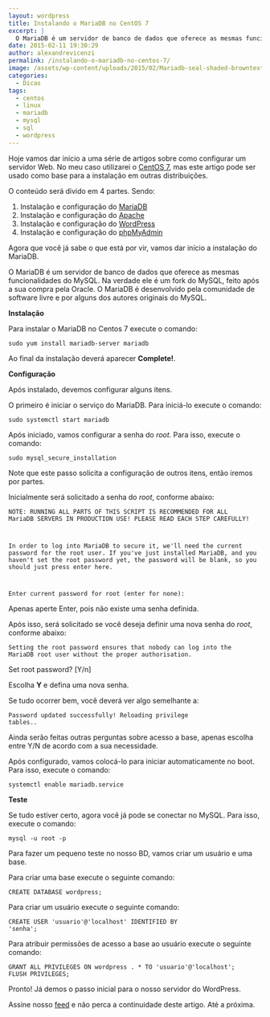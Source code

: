 ```yaml
---
layout: wordpress
title: Instalando o MariaDB no CentOS 7
excerpt: |
  O MariaDB é um servidor de banco de dados que oferece as mesmas funcionalidades do MySQL. Na verdade ele é um fork do MySQL, feito após a sua compra pela Oracle. O MariaDB é desenvolvido pela comunidade de software livre e por alguns dos autores originais do MySQL.
date: 2015-02-11 19:30:29
author: alexandrevicenzi
permalink: /instalando-o-mariadb-no-centos-7/
image: /assets/wp-content/uploads/2015/02/Mariadb-seal-shaded-browntext.png
categories:
  - Dicas
tags:
  - centos
  - linux
  - mariadb
  - mysql
  - sql
  - wordpress
---
```


Hoje vamos dar início a uma série de artigos sobre como configurar um servidor Web. No meu caso utilizarei o <a title="CentOS" href="http://www.centos.org/" target="_blank">CentOS 7</a>, mas este artigo pode ser usado como base para a instalação em outras distribuições.

O conteúdo será divido em 4 partes. Sendo:
<ol>
	<li>Instalação e configuração do <a href="https://mariadb.org/pt-br/" target="_blank">MariaDB</a></li>
	<li>Instalação e configuração do <a href="http://www.apache.org/" target="_blank">Apache</a></li>
	<li>Instalação e configuração do <a href="https://br.wordpress.org/" target="_blank">WordPress</a></li>
	<li>Instalação e configuração do <a href="http://www.phpmyadmin.net/home_page/index.php" target="_blank">phpMyAdmin</a></li>
</ol>
Agora que você já sabe o que está por vir, vamos dar início a instalação do MariaDB.

O MariaDB é um servidor de banco de dados que oferece as mesmas funcionalidades do MySQL. Na verdade ele é um fork do MySQL, feito após a sua compra pela Oracle. O MariaDB é desenvolvido pela comunidade de software livre e por alguns dos autores originais do MySQL.

<strong>Instalação</strong>

Para instalar o MariaDB no Centos 7 execute o comando:

<code>sudo yum install mariadb-server mariadb</code>

Ao final da instalação deverá aparecer <strong>Complete!</strong>.

<strong>Configuração</strong>

Após instalado, devemos configurar alguns itens.

O primeiro é iniciar o serviço do MariaDB. Para iniciá-lo execute o comando:

<code>sudo systemctl start mariadb</code>

Após iniciado, vamos configurar a senha do <em>root</em>. Para isso, execute o comando:

<code>sudo mysql_secure_installation</code>

Note que este passo solicita a configuração de outros itens, então iremos por partes.

Inicialmente será solicitado a senha do <em>root</em>, conforme abaixo:

<code>NOTE: RUNNING ALL PARTS OF THIS SCRIPT IS RECOMMENDED FOR ALL MariaDB
SERVERS IN PRODUCTION USE! PLEASE READ EACH STEP CAREFULLY!

In order to log into MariaDB to secure it, we'll need the current
password for the root user. If you've just installed MariaDB, and
you haven't set the root password yet, the password will be blank,
so you should just press enter here.

Enter current password for root (enter for none):</code>

Apenas aperte Enter, pois não existe uma senha definida.

Após isso, será solicitado se você deseja definir uma nova senha do <em>root</em>, conforme abaixo:

<code>Setting the root password ensures that nobody can log into the MariaDB
root user without the proper authorisation.</code>

Set root password? [Y/n]

Escolha <strong>Y</strong> e defina uma nova senha.

Se tudo ocorrer bem, você deverá ver algo semelhante a:

<code>Password updated successfully!
Reloading privilege tables..</code>

Ainda serão feitas outras perguntas sobre acesso a base, apenas escolha entre Y/N de acordo com a sua necessidade.

Após configurado, vamos colocá-lo para iniciar automaticamente no boot. Para isso, execute o comando:

<code>systemctl enable mariadb.service</code>

<strong>Teste</strong>

Se tudo estiver certo, agora você já pode se conectar no MySQL. Para isso, execute o comando:

<code>mysql -u root -p</code>

Para fazer um pequeno teste no nosso BD, vamos criar um usuário e uma base.

Para criar uma base execute o seguinte comando:

<code>CREATE DATABASE wordpress;</code>

Para criar um usuário execute o seguinte comando:

<code>CREATE USER 'usuario'@'localhost' IDENTIFIED BY 'senha';</code>

Para atribuir permissões de acesso a base ao usuário execute o seguinte comando:

<code>GRANT ALL PRIVILEGES ON wordpress . * TO 'usuario'@'localhost';
FLUSH PRIVILEGES;</code>

Pronto! Já demos o passo inicial para o nosso servidor do WordPress.

Assine nosso <a href="/feed.xml" target="_blank">feed</a> e não perca a continuidade deste artigo. Até a próxima.
